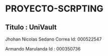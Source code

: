 # PROYECTO-SCRPTING
## Titulo : UniVault 



Jhohan Nicolas Sedano Correa Id: 000522547



Armando Marulanda Id : 000350736

